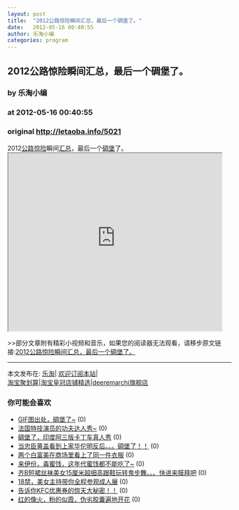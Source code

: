 ```yaml
---
layout: post
title:  "2012公路惊险瞬间汇总，最后一个碉堡了。"
date:   2012-05-16 00:40:55
author: 乐淘小编
categories: program
---
```


## 2012公路惊险瞬间汇总，最后一个碉堡了。
### by 乐淘小编
### at 2012-05-16 00:40:55
### original <http://letaoba.info/5021>

<p>2012<a href="http://letaoba.info/tag/%e5%85%ac%e8%b7%af" title="查看 公路 中的全部文章">公路</a><a href="http://letaoba.info/tag/%e6%83%8a%e9%99%a9" title="查看 惊险 中的全部文章">惊险</a>瞬间<a href="http://letaoba.info/tag/%e6%b1%87%e6%80%bb" title="查看 汇总 中的全部文章">汇总</a>，最后一个<a href="http://letaoba.info/tag/%e7%a2%89%e5%a0%a1" title="查看 碉堡 中的全部文章">碉堡</a>了。<br>
<iframe src="http://reader.googleusercontent.com/reader/embediframe?src=http://www.tudou.com/v/HKBsILV3oVc/%26resourceId%3D20721284_05_02_99/v.swf&amp;width=480&amp;height=400" width="480" height="400"></iframe></p>
<p>&gt;&gt;部分文章附有精彩小视频和音乐，如果您的阅读器无法观看，请移步原文链接:<a href="http://letaoba.info/5021">2012公路惊险瞬间汇总，最后一个碉堡了。</a>
<hr>
本文发布在: <a href="http://letaoba.info">乐淘</a>| <a href="http://letaoba.info/feed">欢迎订阅本站</a>|
<br>
<a href="http://www.taobao.com/go/chn/tbk_channel/jkwt.php?pid=mm_14340546_2405588_9605426&amp;eventid=102405" rel="external nofollow">淘宝聚划算</a>|<a href="http://www.taobao.com/go/chn/tbk_channel/huangguan.php?pid=mm_14340546_2434133_9338368&amp;eventid=101858" rel="external nofollow">淘宝皇冠店铺精选</a>|<a href="http://s.click.taobao.com/t_8?e=7HZ5x%2BOzdsYUBq8G4nHLsBOiWn0%3D&amp;p=mm_14340546_0_0" rel="external nofollow">deeremarchi旗舰店</a></p>
<h3>你可能会喜欢</h3><ul><li><a href="http://letaoba.info/4897" title="GIF图出处，碉堡了~ (2012 年 5 月 13 日)">GIF图出处，碉堡了~</a> (0)</li><li><a href="http://letaoba.info/4855" title="法国特技演员的功夫达人秀~ (2012 年 5 月 10 日)">法国特技演员的功夫达人秀~</a> (0)</li><li><a href="http://letaoba.info/4767" title="碉堡了，印度阿三版卡丁车真人秀 (2012 年 5 月 6 日)">碉堡了，印度阿三版卡丁车真人秀</a> (0)</li><li><a href="http://letaoba.info/4620" title="当忠臣黄盖看到上家华佗明反后。。。碉堡了！！ (2012 年 5 月 2 日)">当忠臣黄盖看到上家华佗明反后。。。碉堡了！！</a> (0)</li><li><a href="http://letaoba.info/4500" title="两个白富美在商场里看上了同一件衣服 (2012 年 4 月 30 日)">两个白富美在商场里看上了同一件衣服</a> (0)</li><li><a href="http://letaoba.info/4422" title="来伊份，毒蜜饯，这年代蜜饯都不能吃了~ (2012 年 4 月 29 日)">来伊份，毒蜜饯，这年代蜜饯都不能吃了~</a> (0)</li><li><a href="http://letaoba.info/4432" title="齐B短裙丝袜美女15厘米超细高跟鞋玩转鬼步舞。。。快进来膜拜吧 (2012 年 4 月 29 日)">齐B短裙丝袜美女15厘米超细高跟鞋玩转鬼步舞。。。快进来膜拜吧</a> (0)</li><li><a href="http://letaoba.info/4411" title="18禁，美女主持带你全程参观成人展 (2012 年 4 月 28 日)">18禁，美女主持带你全程参观成人展</a> (0)</li><li><a href="http://letaoba.info/4358" title="告诉你KFC优惠券的惊天大秘密！！ (2012 年 4 月 27 日)">告诉你KFC优惠券的惊天大秘密！！</a> (0)</li><li><a href="http://letaoba.info/4243" title="红的像火，粉的似霞，伪劣胶囊遍地开花 (2012 年 4 月 23 日)">红的像火，粉的似霞，伪劣胶囊遍地开花</a> (0)</li></ul><img src="http://feeds.feedburner.com/~r/blogspot/CRBRG/~4/zjZcdyskaFE" height="1" width="1">